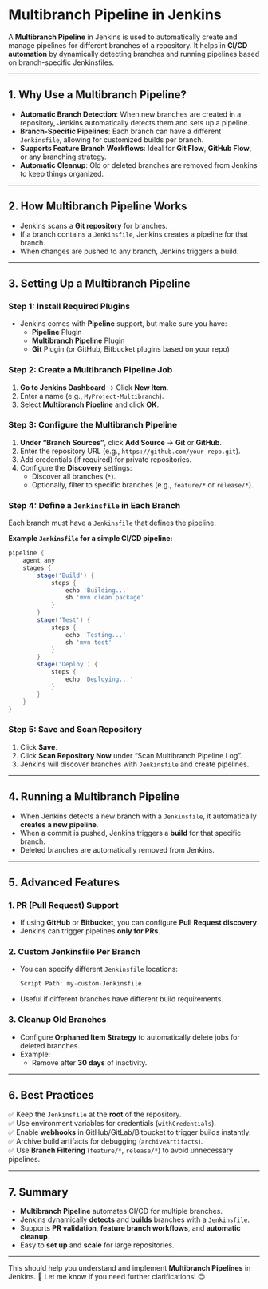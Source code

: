 # **Multibranch Pipeline in Jenkins**

A **Multibranch Pipeline** in Jenkins is used to automatically create and manage pipelines for different branches of a repository. It helps in **CI/CD automation** by dynamically detecting branches and running pipelines based on branch-specific Jenkinsfiles.

---

## **1. Why Use a Multibranch Pipeline?**
- **Automatic Branch Detection**: When new branches are created in a repository, Jenkins automatically detects them and sets up a pipeline.
- **Branch-Specific Pipelines**: Each branch can have a different `Jenkinsfile`, allowing for customized builds per branch.
- **Supports Feature Branch Workflows**: Ideal for **Git Flow**, **GitHub Flow**, or any branching strategy.
- **Automatic Cleanup**: Old or deleted branches are removed from Jenkins to keep things organized.

---

## **2. How Multibranch Pipeline Works**
- Jenkins scans a **Git repository** for branches.
- If a branch contains a `Jenkinsfile`, Jenkins creates a pipeline for that branch.
- When changes are pushed to any branch, Jenkins triggers a build.

---

## **3. Setting Up a Multibranch Pipeline**

### **Step 1: Install Required Plugins**
- Jenkins comes with **Pipeline** support, but make sure you have:
  - **Pipeline** Plugin
  - **Multibranch Pipeline** Plugin
  - **Git** Plugin (or GitHub, Bitbucket plugins based on your repo)

### **Step 2: Create a Multibranch Pipeline Job**
1. **Go to Jenkins Dashboard** → Click **New Item**.
2. Enter a name (e.g., `MyProject-Multibranch`).
3. Select **Multibranch Pipeline** and click **OK**.

### **Step 3: Configure the Multibranch Pipeline**
1. **Under “Branch Sources”**, click **Add Source** → **Git** or **GitHub**.
2. Enter the repository URL (e.g., `https://github.com/your-repo.git`).
3. Add credentials (if required) for private repositories.
4. Configure the **Discovery** settings:
   - Discover all branches (`*`).
   - Optionally, filter to specific branches (e.g., `feature/*` or `release/*`).

### **Step 4: Define a `Jenkinsfile` in Each Branch**
Each branch must have a `Jenkinsfile` that defines the pipeline.

**Example `Jenkinsfile` for a simple CI/CD pipeline:**
```groovy
pipeline {
    agent any
    stages {
        stage('Build') {
            steps {
                echo 'Building...'
                sh 'mvn clean package'
            }
        }
        stage('Test') {
            steps {
                echo 'Testing...'
                sh 'mvn test'
            }
        }
        stage('Deploy') {
            steps {
                echo 'Deploying...'
            }
        }
    }
}
```

### **Step 5: Save and Scan Repository**
1. Click **Save**.
2. Click **Scan Repository Now** under “Scan Multibranch Pipeline Log”.
3. Jenkins will discover branches with `Jenkinsfile` and create pipelines.

---

## **4. Running a Multibranch Pipeline**
- When Jenkins detects a new branch with a `Jenkinsfile`, it automatically **creates a new pipeline**.
- When a commit is pushed, Jenkins triggers a **build** for that specific branch.
- Deleted branches are automatically removed from Jenkins.

---

## **5. Advanced Features**

### **1. PR (Pull Request) Support**
- If using **GitHub** or **Bitbucket**, you can configure **Pull Request discovery**.
- Jenkins can trigger pipelines **only for PRs**.

### **2. Custom Jenkinsfile Per Branch**
- You can specify different `Jenkinsfile` locations:
  ```groovy
  Script Path: my-custom-Jenkinsfile
  ```
- Useful if different branches have different build requirements.

### **3. Cleanup Old Branches**
- Configure **Orphaned Item Strategy** to automatically delete jobs for deleted branches.
- Example:
  - Remove after **30 days** of inactivity.

---

## **6. Best Practices**
✅ Keep the `Jenkinsfile` at the **root** of the repository.  
✅ Use environment variables for credentials (`withCredentials`).  
✅ Enable **webhooks** in GitHub/GitLab/Bitbucket to trigger builds instantly.  
✅ Archive build artifacts for debugging (`archiveArtifacts`).  
✅ Use **Branch Filtering** (`feature/*`, `release/*`) to avoid unnecessary pipelines.

---

## **7. Summary**
- **Multibranch Pipeline** automates CI/CD for multiple branches.
- Jenkins dynamically **detects** and **builds** branches with a `Jenkinsfile`.
- Supports **PR validation**, **feature branch workflows**, and **automatic cleanup**.
- Easy to **set up** and **scale** for large repositories.

---

This should help you understand and implement **Multibranch Pipelines** in Jenkins. 🚀 Let me know if you need further clarifications! 😊
